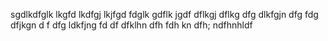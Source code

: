 sgdlkdfglk lkgfd lkdfgj lkjfgd fdglk gdflk jgdf
 dflkgj dflkg 
dfg dlkfgjn dfg
 fdg dfjkgn d
f dfg ldkfjng fd
 df
 dfklhn dfh
 fdh
kn dfh; ndfhnhldf